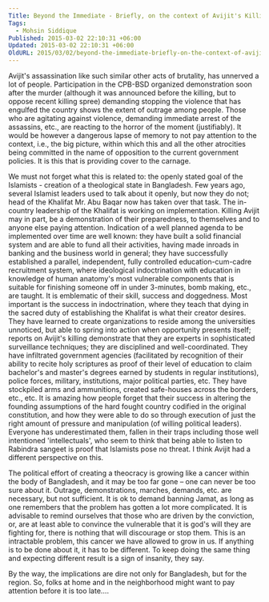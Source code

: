 ```yaml
---
Title: Beyond the Immediate - Briefly, on the context of Avijit's Killing
Tags:
  - Mohsin Siddique
Published: 2015-03-02 22:10:31 +06:00
Updated: 2015-03-02 22:10:31 +06:00
OldURL: 2015/03/02/beyond-the-immediate-briefly-on-the-context-of-avijits-killing/
---
```


Avijit's assassination like such similar other acts of brutality, has unnerved a lot of people. Participation in the CPB-BSD organized demonstration soon after the murder (although it was announced before the killing, but to oppose recent killing spree) demanding stopping the violence that has engulfed the country shows the extent of outrage among people. Those who are agitating against violence, demanding immediate arrest of the assassins, etc., are reacting to the horror of the moment (justifiably). It would be however a dangerous lapse of memory to not pay attention to the context, i.e., the big picture, within which this and all the other atrocities being committed in the name of opposition to the current government policies. It is this that is providing cover to the carnage.  

We must not forget what this is related to: the openly stated goal of the Islamists - creation of a theological state in Bangladesh. Few years ago, several Islamist leaders used to talk about it openly, but now they do not; head of the Khalifat Mr. Abu Baqar now has taken over that task. The in-country leadership of the Khalifat is working on implementation. Killing Avijit may in part, be a demonstration of their preparedness, to themselves and to anyone else paying attention. Indication of a well planned agenda to be implemented over time are well known: they have built a solid financial system and are able to fund all their activities, having made inroads in banking and the business world in general; they have successfully established a parallel, independent, fully controlled education-cum-cadre recruitment system, where ideological indoctrination with education in knowledge of human anatomy's most vulnerable components that is suitable for finishing someone off in under 3-minutes, bomb making, etc., are taught. It is emblematic of their skill, success and doggedness. Most important is the success in indoctrination, where they teach that dying in the sacred duty of establishing the Khalifat is what their creator desires. They have learned to create organizations to reside among the universities unnoticed, but able to spring into action when opportunity presents itself; reports on Avijit's killing demonstrate that they are experts in sophisticated surveillance techniques; they are disciplined and well-coordinated. They have infiltrated government agencies (facilitated by recognition of their ability to recite holy scriptures as proof of their level of education to claim bachelor's and master's degrees earned by students in regular institutions), police forces, military, institutions, major political parties, etc. They have stockpiled arms and ammunitions, created safe-houses across the borders, etc., etc.  It is amazing how people forget that their success in altering the founding assumptions of the hard fought country codified in the original constitution, and how they were able to do so through execution of just the right amount of pressure and manipulation (of willing political leaders). Everyone has underestimated them, fallen in their traps including those well intentioned 'intellectuals', who seem to think that being able to listen to Rabindra sangeet is proof that Islamists pose no threat. I think Avijit had a different perspective on this.
 
The political effort of creating a theocracy is growing like a cancer within the body of Bangladesh, and it may be too far gone – one can never be too sure about it. Outrage, demonstrations, marches, demands, etc. are necessary, but not sufficient. It is ok to demand banning Jamat, as long as one remembers that the problem has gotten a lot more complicated. It is advisable to remind ourselves that those who are driven by the conviction, or, are at least able to convince the vulnerable that it is god's will they are fighting for, there is nothing that will discourage or stop them. This is an intractable problem, this cancer we have allowed to grow in us. If anything is to be done about it, it has to be different. To keep doing the same thing and expecting different result is a sign of insanity, they say.

By the way, the implications are dire not only for Bangladesh, but for the region. So, folks at home and in the neighborhood might want to pay attention before it is too late….

